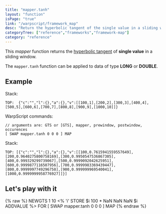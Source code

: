 ```yaml
---
title: "mapper.tanh"
layout: "function"
isPage: "true"
link: "/warpscript/framework_map"
desc: "Return the hyperbolic tangent of the single value in a sliding window"
categoryTree: ["reference","frameworks","framework-map"]
category: "reference"
---
```

 

This *mapper* function returns the [hyperbolic tangent](https://en.wikipedia.org/wiki/Hyperbolic_function) of **single value** in a sliding window.

The `mapper.tanh` function can be applied to data of type **LONG** or **DOUBLE**.


## Example ##

Stack:

    TOP:  {"c":"","l":{},"a":{},"v":[[100,1],[200,2],[300,3],[400,4],[500,5],[600,6],[700,7],[800,8],[900,9],[1000,10]]}

WarpScript commands:

    // arguments are: GTS or [GTS], mapper, prewindow, postwindow, occurences
    [ SWAP mapper.tanh 0 0 0 ] MAP

Stack: 

    TOP: [{"c":"","l":{},"a":{},"v":[[100,0.7615941559557649],[200,0.9640275800758169],[300,0.9950547536867305],[400,0.999329299739067],[500,0.9999092042625951],[600,0.9999877116507956],[700,0.9999983369439447],[800,0.9999997749296758],[900,0.999999969540041],[1000,0.9999999958776927]]}]

## Let's play with it ##

{% raw %}
<warp10-warpscript-widget>NEWGTS 1 10 <% 'i' STORE $i 100 * NaN NaN NaN $i ADDVALUE %> FOR
[ SWAP mapper.tanh 0 0 0 ] MAP
</warp10-warpscript-widget>
{% endraw %}    

